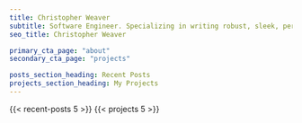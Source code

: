 ```yaml
---
title: Christopher Weaver
subtitle: Software Engineer. Specializing in writing robust, sleek, performant code. Dabbling in philsophy on the side.   
seo_title: Christopher Weaver

primary_cta_page: "about"
secondary_cta_page: "projects"

posts_section_heading: Recent Posts
projects_section_heading: My Projects
---
```


{{< recent-posts 5 >}}
{{< projects 5 >}}

